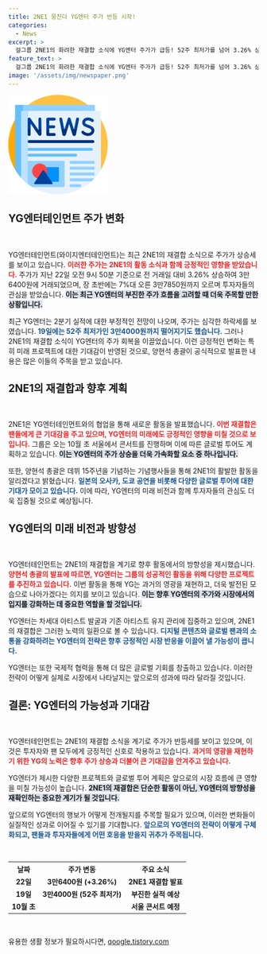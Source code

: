 ```yaml
---
title: 2NE1 뭉친다 YG엔터 주가 반등 시작!
categories:
  - News
excerpt: >
  걸그룹 2NE1의 화려한 재결합 소식에 YG엔터 주가가 급등! 52주 최저가를 넘어 3.26% 상승하며 투자자들의 기대감을 증폭시키고 있다. 팬들을 열광시키는 글로벌 투어까지 예고된 2NE1의 향후 활동이 주목받고 있다.
feature_text: >
  걸그룹 2NE1의 화려한 재결합 소식에 YG엔터 주가가 급등! 52주 최저가를 넘어 3.26% 상승하며 투자자들의 기대감을 증폭시키고 있다. 팬들을 열광시키는 글로벌 투어까지 예고된 2NE1의 향후 활동이 주목받고 있다.
image: '/assets/img/newspaper.png'
---
```


<p><img src="/assets/img/newspaper.png" alt="kimp 속보" /></p>

<h2 data-ke-size="size26">YG엔터테인먼트 주가 변화</h2>

<p data-ke-size="size16">&nbsp;</p>

<p>YG엔터테인먼트(와이지엔터테인먼트)는 최근 2NE1의 재결합 소식으로 주가가 상승세를 보이고 있습니다. <b><span style="color: #ee2323;">이러한 주가는 2NE1의 활동 소식과 함께 긍정적인 영향을 받았습니다.</span></b> 주가가 지난 22일 오전 9시 50분 기준으로 전 거래일 대비 3.26% 상승하여 3만6400원에 거래되었으며, 장 초반에는 7%대 오른 3만7850원까지 오르며 투자자들의 관심을 받았습니다. <b><span style="background-color: #21538527;">이는 최근 YG엔터의 부진한 주가 흐름을 고려할 때 더욱 주목할 만한 상황입니다.</span></b></p>

<p>최근 YG엔터는 2분기 실적에 대한 부정적인 전망이 나오며, 주가는 심각한 하락세를 보였습니다. <b><span style="color: #1a5490;">19일에는 52주 최저가인 3만4000원까지 떨어지기도 했습니다.</span></b> 그러나 2NE1의 재결합 소식이 YG엔터의 주가 회복을 이끌었습니다. 이런 긍정적인 변화는 특히 미래 프로젝트에 대한 기대감이 반영된 것으로, 양현석 총괄이 공식적으로 발표한 내용은 많은 이들의 주목을 받고 있습니다.</p>

<h2 data-ke-size="size26">2NE1의 재결합과 향후 계획</h2>

<p data-ke-size="size16">&nbsp;</p>

<p>2NE1은 YG엔터테인먼트와의 협업을 통해 새로운 활동을 발표했습니다. <b><span style="color: #ee2323;">이번 재결합은 팬들에게 큰 기대감을 주고 있으며, YG엔터의 미래에도 긍정적인 영향을 미칠 것으로 보입니다.</span></b> 그룹은 오는 10월 초 서울에서 콘서트를 진행하며 이에 따른 글로벌 투어도 계획하고 있습니다. <b><span style="background-color: #21538527;">이는 YG엔터의 주가 상승을 더욱 가속화할 요소 중 하나입니다.</span></b></p>

<p>또한, 양현석 총괄은 데뷔 15주년을 기념하는 기념행사들을 통해 2NE1의 활발한 활동을 알리겠다고 밝혔습니다. <b><span style="color: #1a5490;">일본의 오사카, 도쿄 공연을 비롯해 다양한 글로벌 투어에 대한 기대가 모이고 있습니다.</span></b> 이에 따라, YG엔터의 미래 비전과 함께 투자자들의 관심도 더욱 집중될 것으로 예상됩니다.</p>

<h2 data-ke-size="size26">YG엔터의 미래 비전과 방향성</h2>

<p data-ke-size="size16">&nbsp;</p>

<p>YG엔터테인먼트는 2NE1의 재결합을 계기로 향후 활동에서의 방향성을 제시했습니다. <b><span style="color: #ee2323;">양현석 총괄의 발표에 따르면, YG엔터는 그룹의 성공적인 활동을 위해 다양한 프로젝트를 추진하고 있습니다.</span></b> 이번 활동을 통해 YG는 과거의 영광을 재현하고, 더욱 발전된 모습으로 나아가겠다는 의지를 보이고 있습니다. <b><span style="background-color: #21538527;">이는 향후 YG엔터의 주가와 시장에서의 입지를 강화하는 데 중요한 역할을 할 것입니다.</span></b></p>

<p>YG엔터는 차세대 아티스트 발굴과 기존 아티스트 유지 관리에 집중하고 있으며, 2NE1의 재결합은 그러한 노력의 일환으로 볼 수 있습니다. <b><span style="color: #1a5490;">디지털 콘텐츠와 글로벌 팬과의 소통을 강화하려는 YG엔터의 전략은 향후 긍정적인 시장 반응을 이끌어 낼 가능성이 큽니다.</span></b> </p>

<p>YG엔터는 또한 국제적 협력을 통해 더 많은 글로벌 기회를 창출하고 있습니다. 이러한 전략이 어떻게 실제로 시장에서 나타날지는 앞으로의 성과에 따라 달라질 것입니다.</p>

<h2 data-ke-size="size26">결론: YG엔터의 가능성과 기대감</h2>

<p data-ke-size="size16">&nbsp;</p>

<p>YG엔터테인먼트는 2NE1의 재결합 소식을 계기로 주가가 반등세를 보이고 있으며, 이것은 투자자와 팬 모두에게 긍정적인 신호로 작용하고 있습니다. <b><span style="color: #ee2323;">과거의 영광을 재현하기 위한 YG의 노력은 향후 주가 상승과 더불어 큰 기대감을 안겨주고 있습니다.</span></b> </p>

<p>YG엔터가 제시한 다양한 프로젝트와 글로벌 투어 계획은 앞으로의 시장 흐름에 큰 영향을 미칠 가능성이 높습니다. <b><span style="background-color: #21538527;">2NE1의 재결합은 단순한 활동이 아닌, YG엔터의 방향성을 재확인하는 중요한 계기가 될 것입니다.</span></b> </p>

<p>앞으로의 YG엔터의 행보가 어떻게 전개될지를 주목할 필요가 있으며, 이러한 변화들이 실질적인 성과로 이어질 수 있기를 기대합니다. <b><span style="color: #1a5490;">앞으로의 YG엔터의 전략이 어떻게 구체화되고, 팬들과 투자자들에게 어떤 호응을 받을지 귀추가 주목됩니다.</span></b> </p>

<p data-ke-size="size16">&nbsp;</p>

<table style="width: 100%; border-collapse: collapse;">
    <tr>
        <th style="text-align: center;">날짜</th>
        <th style="text-align: center;">주가 변동</th>
        <th style="text-align: center;">주요 소식</th>
    </tr>
    <tr>
        <td style="text-align: center; height: 17px;"><b>22일</b></td>
        <td style="text-align: center; height: 17px;"><b>3만6400원 (+3.26%)</b></td>
        <td style="text-align: center; height: 17px;"><b>2NE1 재결합 발표</b></td>
    </tr>
    <tr>
        <td style="text-align: center; height: 17px;"><b>19일</b></td>
        <td style="text-align: center; height: 17px;"><b>3만4000원 (52주 최저가)</b></td>
        <td style="text-align: center; height: 17px;"><b>부진한 실적 예상</b></td>
    </tr>
    <tr>
        <td style="text-align: center; height: 17px;"><b>10월 초</b></td>
        <td style="text-align: center; height: 17px;"><b></b></td>
        <td style="text-align: center; height: 17px;"><b>서울 콘서트 예정</b></td>
    </tr>
</table>

<p data-ke-size="size16">&nbsp;</p>
유용한 생활 정보가 필요하시다면, <a href="https://qoogle.tistory.com" rel="dofollow">qoogle.tistory.com</a>


